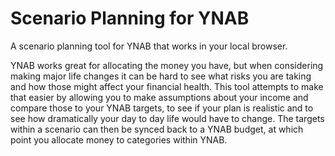 # Scenario Planning for YNAB

A scenario planning tool for YNAB that works in your local browser.

YNAB works great for allocating the money you have, but when considering making major life changes it can be hard to see what risks you are taking and how those might affect your financial health.
This tool attempts to make that easier by allowing you to make assumptions about your income and compare those to your YNAB targets, to see if your plan is realistic and to see how dramatically your day to day life would have to change.
The targets within a scenario can then be synced back to a YNAB budget, at which point you allocate money to categories within YNAB.
